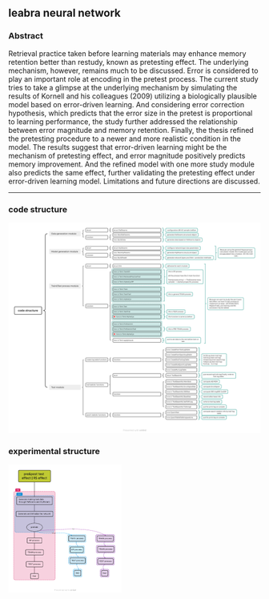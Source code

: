 ## leabra neural network 

### **Abstract**

Retrieval practice taken before learning materials may enhance memory retention better than restudy, known as pretesting effect. The underlying mechanism, however, remains much to be discussed. Error is considered to play an important role at encoding in the pretest process. The current study tries to take a glimpse at the underlying mechanism by simulating the results of Kornell and his colleagues (2009) utilizing a biologically plausible model based on error-driven learning. And considering error correction hypothesis, which predicts that the error size in the pretest is proportional to learning performance, the study further addressed the relationship between error magnitude and memory retention. Finally, the thesis refined the pretesting procedure to a newer and more realistic condition in the model. The results suggest that error-driven learning might be the mechanism of pretesting effect, and error magnitude positively predicts memory improvement. And the refined model with one more study module also predicts the same effect, further validating the pretesting effect under error-driven learning model. Limitations and future directions are discussed.

***

### **code structure**

<img src="img/code structure-1693152392533.png" style="zoom:80%;" />

### **experimental structure**

<img src="img/pre&amp;post_test_effect_RS_effect-1692962903734.png" alt="pre&amp;post_test_effect_RS_effect" style="zoom: 25%;" />